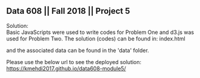 ## Data 608 || Fall 2018 || Project 5

  Solution:   
Basic JavaScripts were used to write codes for Problem One and d3.js was used for Problem Two. 
The solution (codes) can be found in:  index.html  

and the associated data can be found in the 'data' folder. 

Please use the below url to see the deployed solution:
https://kmehdi2017.github.io/data608-module5/

